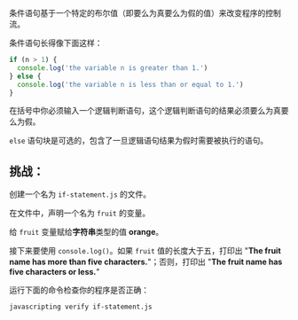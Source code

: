 条件语句基于一个特定的布尔值（即要么为真要么为假的值）来改变程序的控制流。

条件语句长得像下面这样：

```js
if (n > 1) {
  console.log('the variable n is greater than 1.')
} else {
  console.log('the variable n is less than or equal to 1.')
}
```

在括号中你必须输入一个逻辑判断语句，这个逻辑判断语句的结果必须要么为真要么为假。

`else` 语句块是可选的，包含了一旦逻辑语句结果为假时需要被执行的语句。

## 挑战：

创建一个名为 `if-statement.js` 的文件。

在文件中，声明一个名为 `fruit` 的变量。

给 `fruit` 变量赋给**字符串**类型的值 **orange**。

接下来要使用 `console.log()`。如果 `fruit` 值的长度大于五，打印出 "**The fruit name has more than five characters.**"；否则，打印出 "**The fruit name has five characters or less.**"

运行下面的命令检查你的程序是否正确：

```bash
javascripting verify if-statement.js
```
